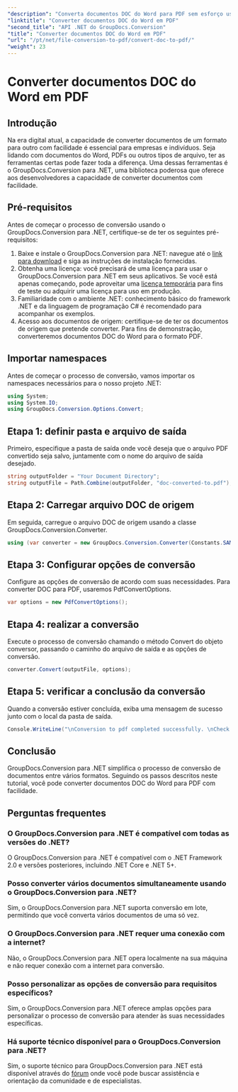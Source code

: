 ```yaml
---
"description": "Converta documentos DOC do Word para PDF sem esforço usando o GroupDocs.Conversion para .NET. Siga nosso guia passo a passo para uma conversão de documentos perfeita."
"linktitle": "Converter documentos DOC do Word em PDF"
"second_title": "API .NET do GroupDocs.Conversion"
"title": "Converter documentos DOC do Word em PDF"
"url": "/pt/net/file-conversion-to-pdf/convert-doc-to-pdf/"
"weight": 23
---
```


# Converter documentos DOC do Word em PDF

## Introdução
Na era digital atual, a capacidade de converter documentos de um formato para outro com facilidade é essencial para empresas e indivíduos. Seja lidando com documentos do Word, PDFs ou outros tipos de arquivo, ter as ferramentas certas pode fazer toda a diferença. Uma dessas ferramentas é o GroupDocs.Conversion para .NET, uma biblioteca poderosa que oferece aos desenvolvedores a capacidade de converter documentos com facilidade.
## Pré-requisitos
Antes de começar o processo de conversão usando o GroupDocs.Conversion para .NET, certifique-se de ter os seguintes pré-requisitos:
1. Baixe e instale o GroupDocs.Conversion para .NET: navegue até o [link para download](https://releases.groupdocs.com/conversion/net/) e siga as instruções de instalação fornecidas.
2. Obtenha uma licença: você precisará de uma licença para usar o GroupDocs.Conversion para .NET em seus aplicativos. Se você está apenas começando, pode aproveitar uma [licença temporária](https://purchase.groupdocs.com/temporary-license/) para fins de teste ou adquirir uma licença para uso em produção.
3. Familiaridade com o ambiente .NET: conhecimento básico do framework .NET e da linguagem de programação C# é recomendado para acompanhar os exemplos.
4. Acesso aos documentos de origem: certifique-se de ter os documentos de origem que pretende converter. Para fins de demonstração, converteremos documentos DOC do Word para o formato PDF.

## Importar namespaces
Antes de começar o processo de conversão, vamos importar os namespaces necessários para o nosso projeto .NET:
```csharp
using System;
using System.IO;
using GroupDocs.Conversion.Options.Convert;
```
## Etapa 1: definir pasta e arquivo de saída
Primeiro, especifique a pasta de saída onde você deseja que o arquivo PDF convertido seja salvo, juntamente com o nome do arquivo de saída desejado.
```csharp
string outputFolder = "Your Document Directory";
string outputFile = Path.Combine(outputFolder, "doc-converted-to.pdf");
```
## Etapa 2: Carregar arquivo DOC de origem
Em seguida, carregue o arquivo DOC de origem usando a classe GroupDocs.Conversion.Converter.
```csharp
using (var converter = new GroupDocs.Conversion.Converter(Constants.SAMPLE_DOC))
```
## Etapa 3: Configurar opções de conversão
Configure as opções de conversão de acordo com suas necessidades. Para converter DOC para PDF, usaremos PdfConvertOptions.
```csharp
var options = new PdfConvertOptions();
```
## Etapa 4: realizar a conversão
Execute o processo de conversão chamando o método Convert do objeto conversor, passando o caminho do arquivo de saída e as opções de conversão.
```csharp
converter.Convert(outputFile, options);
```
## Etapa 5: verificar a conclusão da conversão
Quando a conversão estiver concluída, exiba uma mensagem de sucesso junto com o local da pasta de saída.
```csharp
Console.WriteLine("\nConversion to pdf completed successfully. \nCheck output in {0}", outputFolder);
```

## Conclusão
GroupDocs.Conversion para .NET simplifica o processo de conversão de documentos entre vários formatos. Seguindo os passos descritos neste tutorial, você pode converter documentos DOC do Word para PDF com facilidade.
## Perguntas frequentes
### O GroupDocs.Conversion para .NET é compatível com todas as versões do .NET?
O GroupDocs.Conversion para .NET é compatível com o .NET Framework 2.0 e versões posteriores, incluindo .NET Core e .NET 5+.
### Posso converter vários documentos simultaneamente usando o GroupDocs.Conversion para .NET?
Sim, o GroupDocs.Conversion para .NET suporta conversão em lote, permitindo que você converta vários documentos de uma só vez.
### O GroupDocs.Conversion para .NET requer uma conexão com a internet?
Não, o GroupDocs.Conversion para .NET opera localmente na sua máquina e não requer conexão com a internet para conversão.
### Posso personalizar as opções de conversão para requisitos específicos?
Sim, o GroupDocs.Conversion para .NET oferece amplas opções para personalizar o processo de conversão para atender às suas necessidades específicas.
### Há suporte técnico disponível para o GroupDocs.Conversion para .NET?
Sim, o suporte técnico para GroupDocs.Conversion para .NET está disponível através do [fórum](https://forum.groupdocs.com/c/conversion/11) onde você pode buscar assistência e orientação da comunidade e de especialistas.
